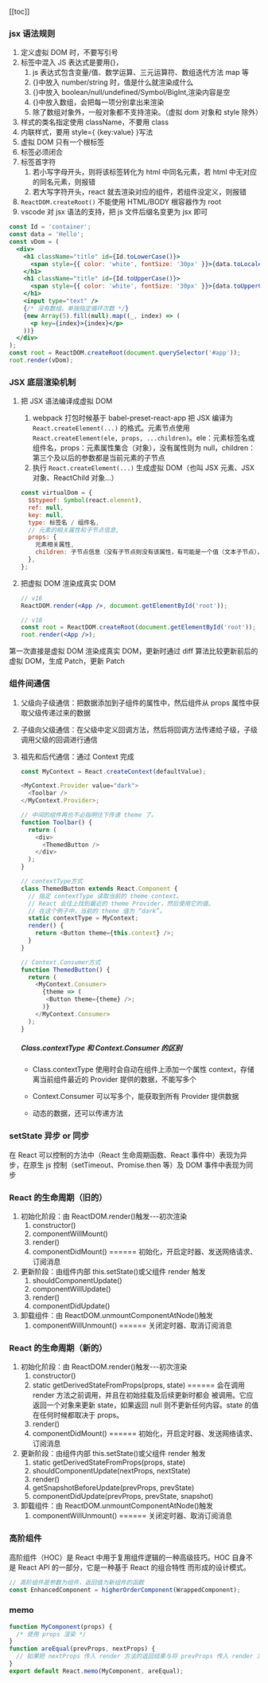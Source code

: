 [[toc]]

### jsx 语法规则

1. 定义虚拟 DOM 时，不要写引号
2. 标签中混入 JS 表达式是要用{}，
   1. js 表达式包含变量/值、数学运算、三元运算符、数组迭代方法 map 等
   2. {}中放入 number/string 时，值是什么就渲染成什么
   3. {}中放入 boolean/null/undefined/Symbol/BigInt,渲染内容是空
   4. {}中放入数组，会把每一项分别拿出来渲染
   5. 除了数组对象外，一般对象都不支持渲染。（虚拟 dom 对象和 style 除外）
3. 样式的类名指定使用 className，不要用 class
4. 内联样式，要用 style={ {key:value} }写法<!--遇到双花括号要在中间加入空格，否则会报错-->
5. 虚拟 DOM 只有一个根标签
6. 标签必须闭合
7. 标签首字符
   1. 若小写字母开头，则将该标签转化为 html 中同名元素，若 html 中无对应的同名元素，则报错
   2. 若大写字符开头，react 就去渲染对应的组件，若组件没定义，则报错
8. `ReactDOM.createRoot()` 不能使用 HTML/BODY 根容器作为 root
9. vscode 对 jsx 语法的支持，把 js 文件后缀名变更为 jsx 即可

```jsx
const Id = 'container';
const data = 'Hello';
const vDom = (
  <div>
    <h1 className="title" id={Id.toLowerCase()}>
      <span style={{ color: 'white', fontSize: '30px' }}>{data.toLocaleLowerCase()}</span>
    </h1>
    <h1 className="title" id={Id.toUpperCase()}>
      <span style={{ color: 'white', fontSize: '30px' }}>{data.toUpperCase()}</span>
    </h1>
    <input type="text" />
    {/* 没有数组，单独指定循环次数 */}
    {new Array(5).fill(null).map((_, index) => (
      <p key={index}>{index}</p>
    ))}
  </div>
);
const root = ReactDOM.createRoot(document.querySelector('#app'));
root.render(vDom);
```

### JSX 底层渲染机制

1. 把 JSX 语法编译成虚拟 DOM

   1. webpack 打包时候基于 babel-preset-react-app 把 JSX 编译为 `React.createElement(...)` 的格式。元素节点使用 `React.createElement(ele, props, ...children)`。ele：元素标签名或组件名，props：元素属性集合（对象），没有属性则为 null，children：第三个及以后的参数都是当前元素的子节点
   2. 执行 `React.createElement(...)` 生成虚拟 DOM（也叫 JSX 元素、JSX 对象、ReactChild 对象...）

   ```jsx
   const virtualDom = {
     $$typeof: Symbol(react.element),
     ref: null,
     key: null,
     type: 标签名 / 组件名,
     // 元素的相关属性和子节点信息,
     props: {
       元素相关属性,
       children: 子节点信息（没有子节点则没有该属性，有可能是一个值（文本子节点），数组（多个子节点））,
     },
   };
   ```

2. 把虚拟 DOM 渲染成真实 DOM

   ```jsx
   // v16
   ReactDOM.render(<App />, document.getElementById('root'));

   // v18
   const root = ReactDOM.createRoot(document.getElementById('root'));
   root.render(<App />);
   ```

第一次直接是虚拟 DOM 渲染成真实 DOM，更新时通过 diff 算法比较更新前后的虚拟 DOM，生成 Patch，更新 Patch

### 组件间通信

1. 父级向子级通信：把数据添加到子组件的属性中，然后组件从 props 属性中获取父级传递过来的数据
2. 子级向父级通信：在父级中定义回调方法，然后将回调方法传递给子级，子级调用父级的回调进行通信
3. 祖先和后代通信：通过 Context 完成

   ```javascript
   const MyContext = React.createContext(defaultValue);

   <MyContext.Provider value="dark">
     <Toolbar />
   </MyContext.Provider>;

   // 中间的组件再也不必指明往下传递 theme 了。
   function Toolbar() {
     return (
       <div>
         <ThemedButton />
       </div>
     );
   }

   // contextType方式
   class ThemedButton extends React.Component {
     // 指定 contextType 读取当前的 theme context。
     // React 会往上找到最近的 theme Provider，然后使用它的值。
     // 在这个例子中，当前的 theme 值为 “dark”。
     static contextType = MyContext;
     render() {
       return <Button theme={this.context} />;
     }
   }

   // Context.Consumer方式
   function ThemedButton() {
     return (
       <MyContext.Consumer>
         {theme => (
          <Button theme={theme} />;
         )}
       </MyContext.Consumer>
     );
   }
   ```

   ##### Class.contextType 和 Context.Consumer 的区别

   - Class.contextType 使用时会自动在组件上添加一个属性 context，存储离当前组件最近的 Provider 提供的数据，不能写多个

   - Context.Consumer 可以写多个，能获取到所有 Provider 提供数据

   - 动态的数据，还可以传递方法

### setState 异步 or 同步

在 React 可以控制的方法中（React 生命周期函数、React 事件中）表现为异步，在原生 js 控制（setTimeout、Promise.then 等）及
DOM 事件中表现为同步

### React 的生命周期（旧的）

1. 初始化阶段：由 ReactDOM.render()触发---初次渲染
   1. constructor()
   2. componentWillMount()
   3. render()
   4. componentDidMount() ====== 初始化，开启定时器、发送网络请求、订阅消息
2. 更新阶段：由组件内部 this.setState()或父组件 render 触发
   1. shouldComponentUpdate()
   2. componentWillUpdate()
   3. render()
   4. componentDidUpdate()
3. 卸载组件：由 ReactDOM.unmountComponentAtNode()触发
   1. componentWillUnmount() ====== 关闭定时器、取消订阅消息

### React 的生命周期（新的）

1. 初始化阶段：由 ReactDOM.render()触发---初次渲染
   1. constructor()
   2. static getDerivedStateFromProps(props, state) ====== 会在调用 render 方法之前调用，并且在初始挂载及后续更新时都会
      被调用。它应返回一个对象来更新 state，如果返回 null 则不更新任何内容。state 的值在任何时候都取决于 props。
   3. render()
   4. componentDidMount() ====== 初始化，开启定时器、发送网络请求、订阅消息
2. 更新阶段：由组件内部 this.setState()或父组件 render 触发
   1. static getDerivedStateFromProps(props, state)
   2. shouldComponentUpdate(nextProps, nextState)
   3. render()
   4. getSnapshotBeforeUpdate(prevProps, prevState)
   5. componentDidUpdate(prevProps, prevState, snapshot)
3. 卸载组件：由 ReactDOM.unmountComponentAtNode()触发
   1. componentWillUnmount() ====== 关闭定时器、取消订阅消息

### 高阶组件

高阶组件（HOC）是 React 中用于复用组件逻辑的一种高级技巧。HOC 自身不是 React API 的一部分，它是一种基于 React 的组合特性
而形成的设计模式。

```javascript
// 高阶组件是参数为组件，返回值为新组件的函数
const EnhancedComponent = higherOrderComponent(WrappedComponent);
```

### memo

```javascript
function MyComponent(props) {
  /* 使用 props 渲染 */
}
function areEqual(prevProps, nextProps) {
  // 如果把 nextProps 传入 render 方法的返回结果与将 prevProps 传入 render 方法的返回结果一致则返回 true，不更新myComponent 否则返回 false，更新myComponent
}
export default React.memo(MyComponent, areEqual);
```
